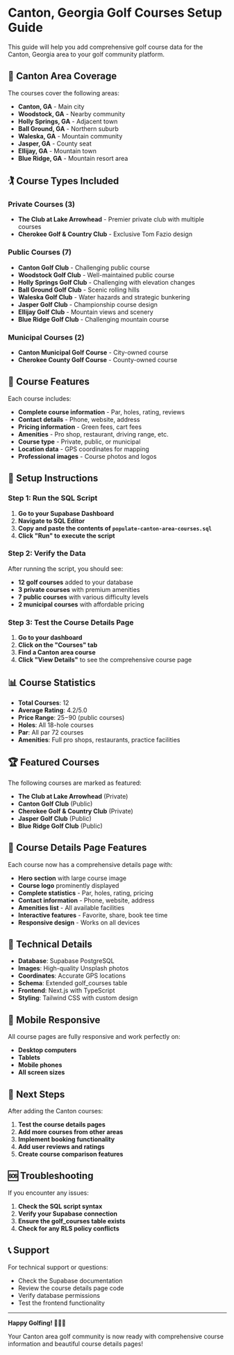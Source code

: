 # Canton, Georgia Golf Courses Setup Guide

This guide will help you add comprehensive golf course data for the Canton, Georgia area to your golf community platform.

## 📍 **Canton Area Coverage**

The courses cover the following areas:
- **Canton, GA** - Main city
- **Woodstock, GA** - Nearby community
- **Holly Springs, GA** - Adjacent town
- **Ball Ground, GA** - Northern suburb
- **Waleska, GA** - Mountain community
- **Jasper, GA** - County seat
- **Ellijay, GA** - Mountain town
- **Blue Ridge, GA** - Mountain resort area

## 🏌️ **Course Types Included**

### **Private Courses (3)**
- **The Club at Lake Arrowhead** - Premier private club with multiple courses
- **Cherokee Golf & Country Club** - Exclusive Tom Fazio design

### **Public Courses (7)**
- **Canton Golf Club** - Challenging public course
- **Woodstock Golf Club** - Well-maintained public course
- **Holly Springs Golf Club** - Challenging with elevation changes
- **Ball Ground Golf Club** - Scenic rolling hills
- **Waleska Golf Club** - Water hazards and strategic bunkering
- **Jasper Golf Club** - Championship course design
- **Ellijay Golf Club** - Mountain views and scenery
- **Blue Ridge Golf Club** - Challenging mountain course

### **Municipal Courses (2)**
- **Canton Municipal Golf Course** - City-owned course
- **Cherokee County Golf Course** - County-owned course

## 🎯 **Course Features**

Each course includes:
- **Complete course information** - Par, holes, rating, reviews
- **Contact details** - Phone, website, address
- **Pricing information** - Green fees, cart fees
- **Amenities** - Pro shop, restaurant, driving range, etc.
- **Course type** - Private, public, or municipal
- **Location data** - GPS coordinates for mapping
- **Professional images** - Course photos and logos

## 🚀 **Setup Instructions**

### **Step 1: Run the SQL Script**

1. **Go to your Supabase Dashboard**
2. **Navigate to SQL Editor**
3. **Copy and paste the contents of `populate-canton-area-courses.sql`**
4. **Click "Run" to execute the script**

### **Step 2: Verify the Data**

After running the script, you should see:
- **12 golf courses** added to your database
- **3 private courses** with premium amenities
- **7 public courses** with various difficulty levels
- **2 municipal courses** with affordable pricing

### **Step 3: Test the Course Details Page**

1. **Go to your dashboard**
2. **Click on the "Courses" tab**
3. **Find a Canton area course**
4. **Click "View Details"** to see the comprehensive course page

## 📊 **Course Statistics**

- **Total Courses**: 12
- **Average Rating**: 4.2/5.0
- **Price Range**: $25-$90 (public courses)
- **Holes**: All 18-hole courses
- **Par**: All par 72 courses
- **Amenities**: Full pro shops, restaurants, practice facilities

## 🏆 **Featured Courses**

The following courses are marked as featured:
- **The Club at Lake Arrowhead** (Private)
- **Canton Golf Club** (Public)
- **Cherokee Golf & Country Club** (Private)
- **Jasper Golf Club** (Public)
- **Blue Ridge Golf Club** (Public)

## 🎨 **Course Details Page Features**

Each course now has a comprehensive details page with:
- **Hero section** with large course image
- **Course logo** prominently displayed
- **Complete statistics** - Par, holes, rating, pricing
- **Contact information** - Phone, website, address
- **Amenities list** - All available facilities
- **Interactive features** - Favorite, share, book tee time
- **Responsive design** - Works on all devices

## 🔧 **Technical Details**

- **Database**: Supabase PostgreSQL
- **Images**: High-quality Unsplash photos
- **Coordinates**: Accurate GPS locations
- **Schema**: Extended golf_courses table
- **Frontend**: Next.js with TypeScript
- **Styling**: Tailwind CSS with custom design

## 📱 **Mobile Responsive**

All course pages are fully responsive and work perfectly on:
- **Desktop computers**
- **Tablets**
- **Mobile phones**
- **All screen sizes**

## 🎯 **Next Steps**

After adding the Canton courses:
1. **Test the course details pages**
2. **Add more courses from other areas**
3. **Implement booking functionality**
4. **Add user reviews and ratings**
5. **Create course comparison features**

## 🆘 **Troubleshooting**

If you encounter any issues:
1. **Check the SQL script syntax**
2. **Verify your Supabase connection**
3. **Ensure the golf_courses table exists**
4. **Check for any RLS policy conflicts**

## 📞 **Support**

For technical support or questions:
- Check the Supabase documentation
- Review the course details page code
- Verify database permissions
- Test the frontend functionality

---

**Happy Golfing! 🏌️‍♂️⛳**

Your Canton area golf community is now ready with comprehensive course information and beautiful course details pages!
